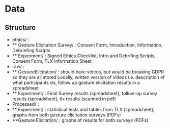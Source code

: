 # Data

## Structure
* ethics/ : 
* ** Gesture Elicitation Survey/ : Consent Form, Introduction, Information, Debriefing Scripts
* ** Experiment/ : Signed Ethics Checklist, Intro and Debrifing Scripts, Consent Form, TLX Information Sheet
* raw/ : 
* ** GestureElicitation/ : should have videos, but would be breaking GDPR so they are all stored Locally, written version of videos i.e. description of what participants do, follow up gesture elicitation results in a spreadsheet
* ** Experiment/ : Final Survey results (spreadsheet), follow-up survey results (spreadsheet), tlx results (scanned in pdf)
* Processed/ : 
* ** Experiment/ : statistical tests and tables from TLX (spreadsheet), graphs from both gesture elicitation surveys (PDFs)
* **Gesture Elicitation/ : graphs of results for both surveys (PDFs)
